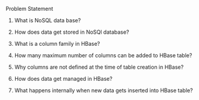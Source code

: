 Problem Statement

1. What is NoSQL data base?

2. How does data get stored in NoSQl database?

3. What is a column family in HBase?

4. How many maximum number of columns can be added to HBase table?

5. Why columns are not defined at the time of table creation in HBase?

6. How does data get managed in HBase?

7. What happens internally when new data gets inserted into HBase table?
